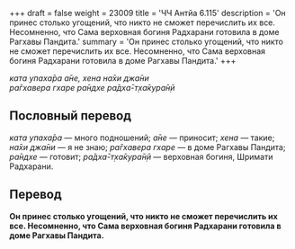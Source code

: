 +++
draft = false
weight = 23009
title = 'ЧЧ Антйа 6.115'
description = 'Он принес столько угощений, что никто не сможет перечислить их все. Несомненно, что Сама верховная богиня Радхарани готовила в доме Рагхавы Пандита.'
summary = 'Он принес столько угощений, что никто не сможет перечислить их все. Несомненно, что Сама верховная богиня Радхарани готовила в доме Рагхавы Пандита.'
+++

_ката упаха̄ра а̄не,_ _хена на̄хи джа̄ни  
ра̄гхавера гхаре ра̄ндхе ра̄дха̄-т̣ха̄кура̄н̣ӣ_

## Пословный перевод

_ката_ _упаха̄ра_ — много подношений; _а̄не_ — приносит; _хена_ — такие; _на̄хи_ _джа̄ни_ — я не знаю; _ра̄гхавера_ _гхаре_ — в доме Рагхавы Пандита; _ра̄ндхе_ — готовит; _ра̄дха̄_\-_т̣ха̄кура̄н̣ӣ_ — верховная богиня, Шримати Радхарани.

## Перевод

**Он принес столько угощений, что никто не сможет перечислить их все. Несомненно, что Сама верховная богиня Радхарани готовила в доме Рагхавы Пандита.**
